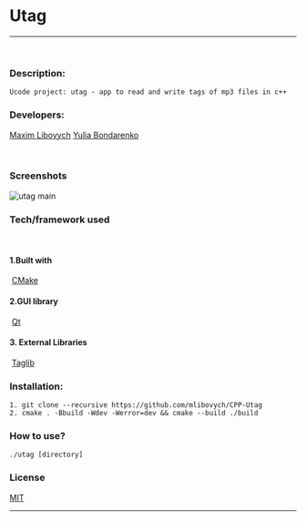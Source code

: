 # Utag
___
​
### Description:
    Ucode project: utag - app to read and write tags of mp3 files in c++
### Developers:
 [Maxim Libovych](https://github.com/mlibovych)
 [Yulia Bondarenko](https://github.com/kali-y23)

​
### Screenshots
 ![utag main](/app/resources/main_utag.png)
​
### Tech/framework used
​
#### 1.Built with
​
 [CMake](https://cmake.org)
​
#### 2.GUI library
​
 [Qt](https://www.qt.io)
​
#### 3. External Libraries
​
 [Taglib](https://taglib.org)

### Installation:
    1. git clone --recursive https://github.com/mlibovych/CPP-Utag
    2. cmake . -Bbuild -Wdev -Werror=dev && cmake --build ./build

### How to use?
    ./utag [directory]


### License
[MIT](https://choosealicense.com/licenses/mit/)

---